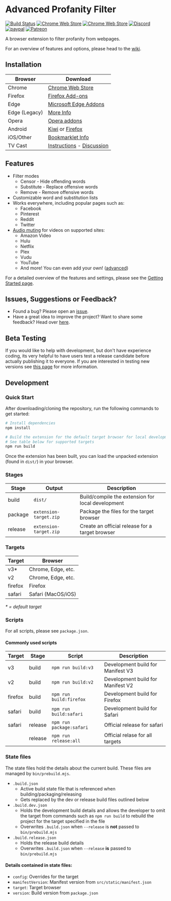 # Advanced Profanity Filter
[![Build Status](https://flat.badgen.net/travis/richardfrost/AdvancedProfanityFilter/master)](https://travis-ci.com/richardfrost/AdvancedProfanityFilter)
[![Chrome Web Store](https://flat.badgen.net/chrome-web-store/users/piajkpdbaniagacofgklljacgjhefjeh?color=blue)](https://chrome.google.com/webstore/detail/advanced-profanity-filter/piajkpdbaniagacofgklljacgjhefjeh)
[![Chrome Web Store](https://flat.badgen.net/chrome-web-store/stars/piajkpdbaniagacofgklljacgjhefjeh?color=blue)](https://chrome.google.com/webstore/detail/advanced-profanity-filter/piajkpdbaniagacofgklljacgjhefjeh)
[![Discord](https://flat.badgen.net/badge/icon/discord?icon=discord&label)](https://discord.com/invite/MpE5Z3f)
[![paypal](https://flat.badgen.net/badge/paypal/donate/FFC439)](https://www.paypal.com/cgi-bin/webscr?cmd=_s-xclick&hosted_button_id=XFL36QJY752R6&source=url)
[![Patreon](https://flat.badgen.net/badge/icon/patreon/F96854?icon=patreon&label)](https://www.patreon.com/richardfrost)

A browser extension to filter profanity from webpages.

For an overview of features and options, please head to the [wiki](https://github.com/richardfrost/AdvancedProfanityFilter/wiki).

## Installation
| Browser | Download |
|---------|----------|
| Chrome  | [Chrome Web Store](https://chrome.google.com/webstore/detail/advanced-profanity-filter/piajkpdbaniagacofgklljacgjhefjeh) |
| Firefox | [Firefox Add-ons](https://addons.mozilla.org/firefox/addon/advanced_profanity_filter) |
| Edge    | [Microsoft Edge Addons](https://microsoftedge.microsoft.com/addons/detail/lhnbdlbhcokmgpjenkjolnhdnkphnkam) |
| Edge (Legacy) | [More Info](https://github.com/richardfrost/AdvancedProfanityFilter/issues/102) |
| Opera   | [Opera addons](https://addons.opera.com/en/extensions/details/advanced-profanity-filter/) |
| Android | [Kiwi](https://play.google.com/store/apps/details?id=com.kiwibrowser.browser) or [Firefox](https://github.com/richardfrost/AdvancedProfanityFilter/issues/243#issuecomment-726218625) |
| iOS/Other | [Bookmarklet Info](https://github.com/richardfrost/AdvancedProfanityFilter/wiki/Bookmarklet) |
| TV Cast | [Instructions](https://github.com/richardfrost/AdvancedProfanityFilter/wiki/Audio#watch-on-tv) - [Discussion](https://github.com/richardfrost/AdvancedProfanityFilter/issues/206) |

## Features
* Filter modes
    * Censor - Hide offending words
    * Substitute - Replace offensive words
    * Remove - Remove offensive words
* Customizable word and substitution lists
* Works everywhere, including popular pages such as:
    * Facebook
    * Pinterest
    * Reddit
    * Twitter
* [Audio muting](https://github.com/richardfrost/AdvancedProfanityFilter/wiki/Audio) for videos on supported sites:
    * Amazon Video
    * Hulu
    * Netflix
    * Plex
    * Vudu
    * YouTube
    * And more! You can even add your own! ([advanced](https://github.com/richardfrost/AdvancedProfanityFilter/wiki/Custom-Audio-Muting-Site))

For a detailed overview of the features and settings, please see the [Getting Started page](https://github.com/richardfrost/AdvancedProfanityFilter/wiki).

## Issues, Suggestions or Feedback?
* Found a bug? Please open an [issue](https://github.com/richardfrost/AdvancedProfanityFilter/issues/new).
* Have a great idea to improve the project? Want to share some feedback? Head over [here](https://goo.gl/forms/LTqFpJ0mCTsrgGgf2).

## Beta Testing
If you would like to help with development, but don't have experience coding, its very helpful to have users test a release candidate before actually publishing it to everyone. If you are interested in testing new versions see [this page](https://github.com/richardfrost/AdvancedProfanityFilter/wiki/Beta-Testing) for more information.

## Development
### Quick Start
After downloading/cloning the repository, run the following commands to get started:

```sh
# Install dependencies
npm install

# Build the extension for the default target browser for local development
# See table below for supported targets
npm run build
```
Once the extension has been built, you can load the unpacked extension (found in `dist/`) in your browser.

### Stages
| Stage   | Output                 | Description                                       |
|---------|------------------------|---------------------------------------------------|
| build   | `dist/`                | Build/compile the extension for local development |
| package | `extension-target.zip` | Package the files for the target browser          |
| release | `extension-target.zip` | Create an official release for a target browser   |

### Targets
| Target  | Browser            |
|---------|--------------------|
| v3*     | Chrome, Edge, etc. |
| v2      | Chrome, Edge, etc. |
| firefox | Firefox            |
| safari  | Safari (MacOS/iOS) |

_* = default target_

### Scripts
For all scripts, please see `package.json`.

#### Commonly used scripts
| Target  | Stage   | Script                   | Description                       |
|---------|---------|--------------------------|-----------------------------------|
| v3      | build   | `npm run build:v3`       | Development build for Manifest V3 |
| v2      | build   | `npm run build:v2`       | Development build for Manifest V2 |
| firefox | build   | `npm run build:firefox`  | Development build for Firefox     |
| safari  | build   | `npm run build:safari`   | Development build for Safari      |
| safari  | release | `npm run package:safari` | Official release for safari       |
|         | release | `npm run release:all`    | Official relase for all targets   |

### State files
The state files hold the details about the current build. These files are managed by `bin/prebuild.mjs`.
- `.build.json`
  - Active build state file that is referenced when building/packaging/releasing
  - Gets replaced by the dev or release build files outlined below
- `.build.dev.json`
  - Holds the development build details and allows the developer to omit the target from commands such as `npm run build` to rebuild the project for the target specified in the file
  - Overwrites `.build.json` when `--release` is **not** passed to `bin/prebuild.mjs`
- `.build.release.json`
  - Holds the release build details
  - Overwrites `.build.json` when `--release` **is** passed to `bin/prebuild.mjs`

#### Details contained in state files:
- `config`: Overrides for the target
- `manifestVersion`: Manifest version from `src/static/manifest.json`
- `target`: Target browser
- `version`: Build version from `package.json`
